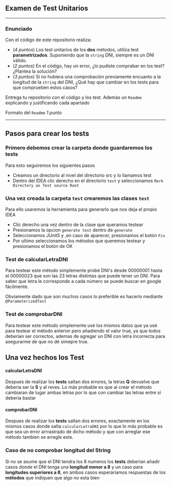 ## Examen de Test Unitarios

---

### Enunciado

Con el código de este repositorio realiza:

- (*4 puntos*) Los test unitarios de los **dos** métodos, utiliza test **parametrizados**. Suponiendo que la `string` DNI, siempre es un DNI válido.
- (*2 puntos*) En el código, hay un error, ¿lo pudiste comprabar en los test? ¿Plantea la solución?
- (*3 puntos*) Si no hubiera una comprobación previamente encuanto a la longitud de la `string` del DNI, ¿Qué hay que cambiar en los tests para que comprueben estos casos?

Entrega tu repositorio con el código y los test. Además un `Readme` explicando y justificando cada apartado

Formato del `Readme` *1 punto*

---

## Pasos para crear los tests
### Primero debemos crear la carpeta donde guardaremos los tests
Para esto seguiremos los siguientes pasos
* Creamos un directorio al nivel del directorio src y lo llamamos test
* Dentro del IDEA clic derecho en el directorio `test` y seleccionamos `Mark Directory as Test source Root`

### Una vez creada la carpeta `test` crearemos las clases `test`
Para ello usaremos la herramienta para generarlo que nos deja el propio IDEA
* Clic derecho una vez dentro de la clase que queramos testear
* Presionamos la opcion `generate test` dentro de `generate`
* Seleccionamos JUnit5 y ,en caso de aparecer, presionamos el botón `Fix`
* Por ultimo seleccionamos los métodos que queremos testear y presionamos el botón de OK

### Test de calcularLetraDNI
Para testear este método simplemente probé DNI's desde 00000001 hasta el 00000023 que son las 23 letras distintas que puede tener un DNI.
Para saber que letra le corresponde a cada número se puede buscar en google fácilmente.

Obviamente dado que son muchos casos lo preferible es hacerlo mediante `@ParameterizedTest` 

### Test de comprobarDNI
Para testear este método simplemente usé los mismos datos que ya usé para testear el método anterior pero añadiendo el valor true, ya que todos deberian ser correctos, 
ademas de agregar un DNI con letra incorrecta para asegurarme de que no dé simepre true.

## Una vez hechos los Test
#### calcularLetraDNI
Despues de realizar los **tests** saltan dos errores, la letras **Q** devuelve que deberia ser la **S**
y al reves. Lo más probable es que al crear el método cambiaran de lugar ambas letras por lo que con cambiar las letras entre sí deberia bastar

#### comprobarDNI
Despues de realizar los **tests** saltan dos errores, exactamente en los mismos casos donde salta `calcularLetraDNI` por lo que lo más probable es que sea un error arrrastrado de dicho método y que con arreglar ese método tambien se arregle este.

### Caso de no comprobar longitud del String
Si no se asume que el DNI tendra los 8 numeros los **tests** deberian añadir casos donde el DNI tenga una **longitud menor a 8** y un caso para **longitudes superiores a 8**, en ambos casos esperariamos respuestas de los **métodos** que indiquen que algo no esta bien  